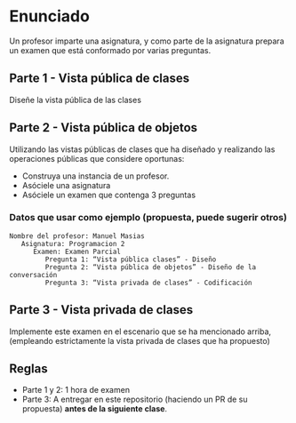 # Enunciado

Un profesor imparte una asignatura, y como parte de la asignatura prepara un examen que está conformado por varias preguntas.

## Parte 1 - Vista pública de clases

Diseñe la vista pública de las clases

## Parte 2 - Vista pública de objetos

Utilizando las vistas públicas de clases que ha diseñado y realizando las operaciones públicas que considere oportunas:

- Construya una instancia de un profesor. 
- Asóciele una asignatura
- Asóciele un examen que contenga 3 preguntas

### Datos que usar como ejemplo (propuesta, puede sugerir otros)
```
Nombre del profesor: Manuel Masias
   Asignatura: Programacion 2
      Examen: Examen Parcial
         Pregunta 1: “Vista pública clases” - Diseño
         Pregunta 2: “Vista pública de objetos” - Diseño de la conversación
         Pregunta 3: “Vista privada de clases” - Codificación
```

## Parte 3 - Vista privada de clases

Implemente este examen en el escenario que se ha mencionado arriba, (empleando estrictamente la vista privada de clases que ha propuesto)

## Reglas

- Parte 1 y 2: 1 hora de examen
- Parte 3: A entregar en este repositorio (haciendo un PR de su propuesta) **antes de la siguiente clase**.
